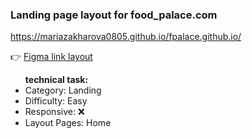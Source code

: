 <h3>Landing page layout for food_palace.com </h3> 
  
<a href="https://mariazakharova0805.github.io/fpalace.github.io/" target="_blank">https://mariazakharova0805.github.io/fpalace.github.io/ </a> 

👉 <a href="https://www.figma.com/file/ocD8AT1YFFuseqFTgJlNDY/fpalace-landing?node-id=0%3A1&t=xTLeav9ZhpRsJI5i-0" target="_blank">Figma link layout</a>
  
<ul><b>technical task:</b>
<li>Category: Landing</li>
<li>Difficulty: Easy</li>
<li>Responsive: ❌</li>
<li>Layout Pages: Home</li>
</ul>

